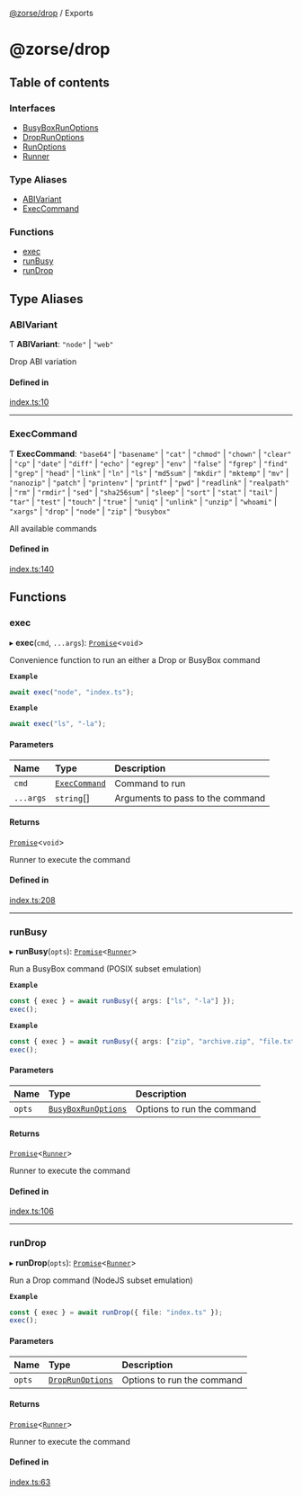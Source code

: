 [@zorse/drop](README.md) / Exports

# @zorse/drop

## Table of contents

### Interfaces

- [BusyBoxRunOptions](interfaces/BusyBoxRunOptions.md)
- [DropRunOptions](interfaces/DropRunOptions.md)
- [RunOptions](interfaces/RunOptions.md)
- [Runner](interfaces/Runner.md)

### Type Aliases

- [ABIVariant](modules.md#abivariant)
- [ExecCommand](modules.md#execcommand)

### Functions

- [exec](modules.md#exec)
- [runBusy](modules.md#runbusy)
- [runDrop](modules.md#rundrop)

## Type Aliases

### ABIVariant

Ƭ **ABIVariant**: ``"node"`` \| ``"web"``

Drop ABI variation

#### Defined in

[index.ts:10](https://github.com/zorse-lang/drop/blob/eff7e9e/src/npm/index.ts#L10)

___

### ExecCommand

Ƭ **ExecCommand**: ``"base64"`` \| ``"basename"`` \| ``"cat"`` \| ``"chmod"`` \| ``"chown"`` \| ``"clear"`` \| ``"cp"`` \| ``"date"`` \| ``"diff"`` \| ``"echo"`` \| ``"egrep"`` \| ``"env"`` \| ``"false"`` \| ``"fgrep"`` \| ``"find"`` \| ``"grep"`` \| ``"head"`` \| ``"link"`` \| ``"ln"`` \| ``"ls"`` \| ``"md5sum"`` \| ``"mkdir"`` \| ``"mktemp"`` \| ``"mv"`` \| ``"nanozip"`` \| ``"patch"`` \| ``"printenv"`` \| ``"printf"`` \| ``"pwd"`` \| ``"readlink"`` \| ``"realpath"`` \| ``"rm"`` \| ``"rmdir"`` \| ``"sed"`` \| ``"sha256sum"`` \| ``"sleep"`` \| ``"sort"`` \| ``"stat"`` \| ``"tail"`` \| ``"tar"`` \| ``"test"`` \| ``"touch"`` \| ``"true"`` \| ``"uniq"`` \| ``"unlink"`` \| ``"unzip"`` \| ``"whoami"`` \| ``"xargs"`` \| ``"drop"`` \| ``"node"`` \| ``"zip"`` \| ``"busybox"``

All available commands

#### Defined in

[index.ts:140](https://github.com/zorse-lang/drop/blob/eff7e9e/src/npm/index.ts#L140)

## Functions

### exec

▸ **exec**(`cmd`, `...args`): [`Promise`]( https://developer.mozilla.org/en-US/docs/Web/JavaScript/Reference/Global_Objects/Promise )<`void`\>

Convenience function to run an either a Drop or BusyBox command

**`Example`**

```ts
await exec("node", "index.ts");
```

**`Example`**

```ts
await exec("ls", "-la");
```

#### Parameters

| Name | Type | Description |
| :------ | :------ | :------ |
| `cmd` | [`ExecCommand`](modules.md#execcommand) | Command to run |
| `...args` | `string`[] | Arguments to pass to the command |

#### Returns

[`Promise`]( https://developer.mozilla.org/en-US/docs/Web/JavaScript/Reference/Global_Objects/Promise )<`void`\>

Runner to execute the command

#### Defined in

[index.ts:208](https://github.com/zorse-lang/drop/blob/eff7e9e/src/npm/index.ts#L208)

___

### runBusy

▸ **runBusy**(`opts`): [`Promise`]( https://developer.mozilla.org/en-US/docs/Web/JavaScript/Reference/Global_Objects/Promise )<[`Runner`](interfaces/Runner.md)\>

Run a BusyBox command (POSIX subset emulation)

**`Example`**

```ts
const { exec } = await runBusy({ args: ["ls", "-la"] });
exec();
```

**`Example`**

```ts
const { exec } = await runBusy({ args: ["zip", "archive.zip", "file.txt"] });
exec();
```

#### Parameters

| Name | Type | Description |
| :------ | :------ | :------ |
| `opts` | [`BusyBoxRunOptions`](interfaces/BusyBoxRunOptions.md) | Options to run the command |

#### Returns

[`Promise`]( https://developer.mozilla.org/en-US/docs/Web/JavaScript/Reference/Global_Objects/Promise )<[`Runner`](interfaces/Runner.md)\>

Runner to execute the command

#### Defined in

[index.ts:106](https://github.com/zorse-lang/drop/blob/eff7e9e/src/npm/index.ts#L106)

___

### runDrop

▸ **runDrop**(`opts`): [`Promise`]( https://developer.mozilla.org/en-US/docs/Web/JavaScript/Reference/Global_Objects/Promise )<[`Runner`](interfaces/Runner.md)\>

Run a Drop command (NodeJS subset emulation)

**`Example`**

```ts
const { exec } = await runDrop({ file: "index.ts" });
exec();
```

#### Parameters

| Name | Type | Description |
| :------ | :------ | :------ |
| `opts` | [`DropRunOptions`](interfaces/DropRunOptions.md) | Options to run the command |

#### Returns

[`Promise`]( https://developer.mozilla.org/en-US/docs/Web/JavaScript/Reference/Global_Objects/Promise )<[`Runner`](interfaces/Runner.md)\>

Runner to execute the command

#### Defined in

[index.ts:63](https://github.com/zorse-lang/drop/blob/eff7e9e/src/npm/index.ts#L63)
